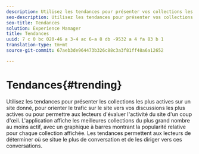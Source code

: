 ```yaml
---
description: Utilisez les tendances pour présenter vos collections les plus actives.
seo-description: Utilisez les tendances pour présenter vos collections les plus actives.
seo-title: Tendances
solution: Experience Manager
title: Tendances
uuid: 7 c 0 bc 020-46 a 3-4 ac 6-a 8 db -9532 a 4 fa 83 b 1
translation-type: tm+mt
source-git-commit: 67aeb3de964473b326c88c3a3f81ff48a6a12652

---
```



# Tendances{#trending}

Utilisez les tendances pour présenter les collections les plus actives sur un site donné, pour orienter le trafic sur le site vers vos discussions les plus actives ou pour permettre aux lecteurs d&#39;évaluer l&#39;activité du site d&#39;un coup d&#39;œil. L&#39;application affiche les meilleures collections du plus grand nombre au moins actif, avec un graphique à barres montrant la popularité relative pour chaque collection affichée. Les tendances permettent aux lecteurs de déterminer où se situe le plus de conversation et de les diriger vers ces conversations.

